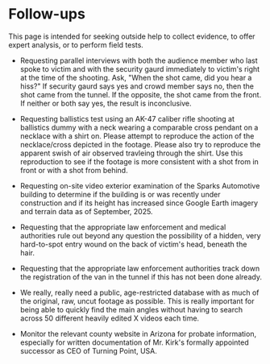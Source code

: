 # Follow-ups
This page is intended for seeking outside help to collect evidence, to offer expert analysis, or to perform field tests.


- Requesting parallel interviews with both the audience member who last spoke to victim and with the security gaurd immediately to victim's right at the time of the shooting. Ask, "When the shot came, did you hear a hiss?" If security gaurd says yes and crowd member says no, then the shot came from the tunnel. If the opposite, the shot came from the front. If neither or both say yes, the result is inconclusive.

- Requesting ballistics test using an AK-47 caliber rifle shooting at ballistics dummy with a neck wearing a comparable cross pendant on a necklace with a shirt on. Please attempt to reproduce the action of the necklace/cross depicted in the footage. Please also try to reproduce the apparent swish of air observed travleing through the shirt. Use this reproduction to see if the footage is more consistent with a shot from in front or with a shot from behind. 

- Requesting on-site video exterior examination of the Sparks Automotive building to determine if the building is or was recently under construction and if its height has increased since Google Earth imagery and terrain data as of September, 2025.

- Requesting that the appropriate law enforcement and medical authorities rule out beyond any question the possibility of a hidden, very hard-to-spot entry wound on the back of victim's head, beneath the hair.

- Requesting that the appropriate law enforcement authorities track down the registration of the van in the tunnel if this has not been done already.

- We really, really need a public, age-restricted database with as much of the original, raw, uncut footage as possible. This is really important for being able to quickly find the main angles without having to search across 50 different heavily edited X videos each time.

- Monitor the relevant county website in Arizona for probate information, especially for written documentation of Mr. Kirk's formally appointed successor as CEO of Turning Point, USA.